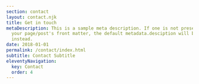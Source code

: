 ```yaml
---
section: contact
layout: contact.njk
title: Get in touch
metaDescription: This is a sample meta description. If one is not present in
  your page/post's front matter, the default metadata.desciption will be used
  instead.
date: 2018-01-01
permalink: /contact/index.html
subtitle: Contact Subtitle
eleventyNavigation:
  key: Contact
  order: 4
---
```

